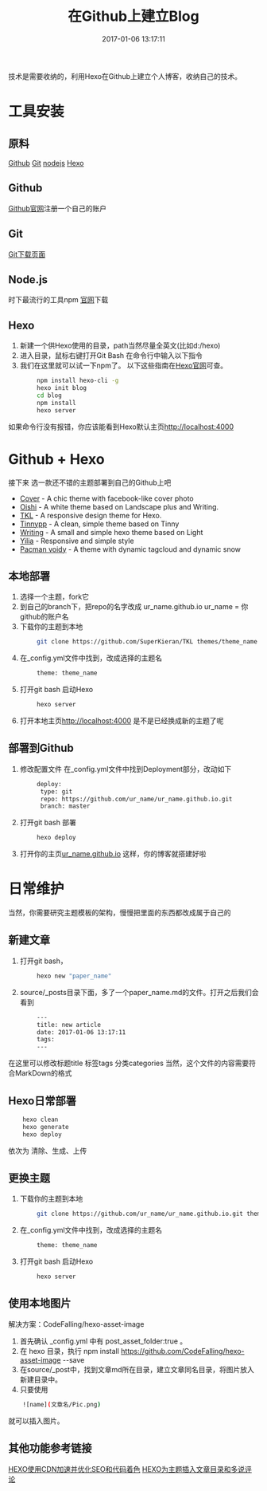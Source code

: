 ﻿---
title: 在Github上建立Blog
date: 2017-01-06 13:17:11
categories: 
- Hexo
tags: 
- Github 
- Hexo 
---


技术是需要收纳的，利用Hexo在Github上建立个人博客，收纳自己的技术。

<!--more-->

# 工具安装
## 原料
[Github](http://github.com) [Git](https://www.git-scm.com/download) [nodejs](https://nodejs.org/en/) [Hexo](https://hexo.io/)

## Github
[Github官网](http://github.com)注册一个自己的账户

## Git
[Git下载页面](https://www.git-scm.com/download)

## Node.js
时下最流行的工具npm  [官网](https://nodejs.org/en/)下载

## Hexo
1. 新建一个供Hexo使用的目录，path当然尽量全英文(比如d:/hexo)
2. 进入目录，鼠标右键打开Git Bash 在命令行中输入以下指令
3. 我们在这里就可以试一下npm了。 以下这些指南在[Hexo官网](https://hexo.io/)可查。
```bash
		npm install hexo-cli -g
		hexo init blog
		cd blog
		npm install
		hexo server
```
如果命令行没有报错，你应该能看到Hexo默认主页[http://localhost:4000](http://localhost:4000)


# Github + Hexo
接下来 选一款还不错的主题部署到自己的Github上吧
* [Cover](https://github.com/daisygao/hexo-themes-cover) - A chic theme with facebook-like cover photo 
* [Oishi](https://github.com/henryhuang/oishi) - A white theme based on Landscape plus and Writing. 
* [TKL](https://github.com/SuperKieran/TKL) - A responsive design theme for Hexo. 
* [Tinnypp](https://github.com/levonlin/Tinnypp) - A clean, simple theme based on Tinny 
* [Writing](https://github.com/yunlzheng/hexo-themes-writing) - A small and simple hexo theme based on Light 
* [Yilia](https://github.com/litten/hexo-theme-yilia) - Responsive and simple style 
* [Pacman voidy](https://github.com/Voidly/pacman) - A theme with dynamic tagcloud and dynamic snow

## 本地部署
1. 选择一个主题，fork它
2. 到自己的branch下，把repo的名字改成 ur_name.github.io  ur_name = 你github的账户名
3. 下载你的主题到本地
```bash
		git clone https://github.com/SuperKieran/TKL themes/theme_name  
```
4. 在_config.yml文件中找到，改成选择的主题名
```bash
		theme: theme_name
```
5. 打开git bash 启动Hexo
```bash
		hexo server
```
6. 打开本地主页[http://localhost:4000](http://localhost:4000) 是不是已经换成新的主题了呢

## 部署到Github
1. 修改配置文件 在_config.yml文件中找到Deployment部分，改动如下
```bash
		deploy:
		 type: git
		 repo: https://github.com/ur_name/ur_name.github.io.git
		 branch: master
```

2. 打开git bash 部署
```bash
		hexo deploy
```

3. 打开你的主页[ur_name.github.io](http://ur_name.github.io) 这样，你的博客就搭建好啦

# 日常维护
当然，你需要研究主题模板的架构，慢慢把里面的东西都改成属于自己的

## 新建文章
1. 打开git bash，
```bash
		hexo new "paper_name"
```
2. source/_posts目录下面，多了一个paper_name.md的文件。打开之后我们会看到
```bash
		---
		title: new article 
		date: 2017-01-06 13:17:11
		tags: 
		---
```

在这里可以修改标题title 标签tags 分类categories
当然，这个文件的内容需要符合MarkDown的格式

## Hexo日常部署
```bash
	hexo clean
	hexo generate
	hexo deploy
```
依次为 清除、生成、上传

## 更换主题
1. 下载你的主题到本地
```bash
		git clone https://github.com/ur_name/ur_name.github.io.git themes/theme_name  
```
2. 在_config.yml文件中找到，改成选择的主题名
```bash
		theme: theme_name
```
3. 打开git bash 启动Hexo
```bash
		hexo server
```
## 使用本地图片
解决方案：CodeFalling/hexo-asset-image 
1. 首先确认 _config.yml 中有 post_asset_folder:true 。 
2. 在 hexo 目录，执行
	npm install https://github.com/CodeFalling/hexo-asset-image --save
3. 在source/_post中，找到文章md所在目录，建立文章同名目录，将图片放入新建目录中。
4. 只要使用
```bash
	![name](文章名/Pic.png) 
```
就可以插入图片。 	

## 其他功能参考链接
[HEXO使用CDN加速并优化SEO和代码着色](http://tyr.gift/hexo-optimization.html)
[HEXO为主题插入文章目录和多说评论](http://tyr.gift/add-toc-for-hexo.html)

